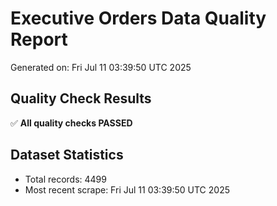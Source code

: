 # Executive Orders Data Quality Report
Generated on: Fri Jul 11 03:39:50 UTC 2025

## Quality Check Results
✅ **All quality checks PASSED**

## Dataset Statistics
- Total records: 4499
- Most recent scrape: Fri Jul 11 03:39:50 UTC 2025
